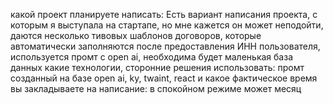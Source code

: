 какой проект планируете написать:
Есть вариант написания проекта, с которым я выступала на стартапе, но мне кажется он может неподойти, даются несколько тивовых шаблонов договоров, которые автоматически заполняются после предоставления ИНН пользователя, используется промт с open ai, необходима будет маленькая база данных
какие технологии, сторонние решения использовать: промт созданный на базе open ai, ky, twaint, react
 и какое фактическое время вы закладываете на написаниe: в спокойном режиме может месяц
 
